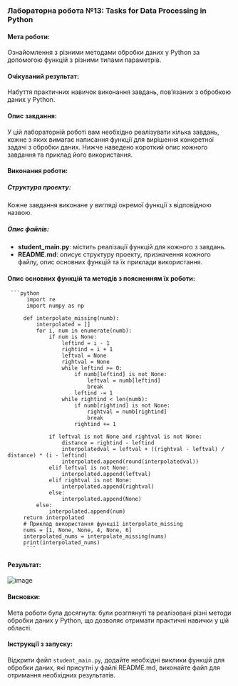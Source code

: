 ### Лабораторна робота №13: Tasks for Data Processing in Python

#### Мета роботи:
Ознайомлення з різними методами обробки даних у Python за допомогою функцій з різними типами параметрів.

#### Очікуваний результат:
Набуття практичних навичок виконання завдань, пов’язаних з обробкою даних у Python.

#### Опис завдання:

У цій лабораторній роботі вам необхідно реалізувати кілька завдань, кожне з яких вимагає написання функції для вирішення конкретної задачі з обробки даних. Нижче наведено короткий опис кожного завдання та приклад його використання.

#### Виконання роботи:

##### Структура проекту:
Кожне завдання виконане у вигляді окремої функції з відповідною назвою.

##### Опис файлів:
- **student_main.py**: містить реалізації функцій для кожного з завдань.
- **README.md**: описує структуру проекту, призначення кожного файлу, опис основних функцій та їх приклади використання.

#### Опис основних функцій та методів з поясненням їх роботи:
     ```python
          import re
          import numpy as np
         
         def interpolate_missing(numb):
             interpolated = []
             for i, num in enumerate(numb):
                 if num is None:
                     leftind = i - 1
                     rightind = i + 1
                     leftval = None
                     rightval = None
                     while leftind >= 0:
                         if numb[leftind] is not None:
                             leftval = numb[leftind]
                             break
                         leftind -= 1
                     while rightind < len(numb):
                         if numb[rightind] is not None:
                             rightval = numb[rightind]
                             break
                         rightind += 1
             
                 if leftval is not None and rightval is not None:
                     distance = rightind - leftind
                     interpolatedval = leftval + ((rightval - leftval) / distance) * (i - leftind)
                     interpolated.append(round(interpolatedval))
                 elif leftval is not None:
                     interpolated.append(leftval)
                 elif rightval is not None:
                     interpolated.append(rightval)
                 else:
                     interpolated.append(None)
             else:
                 interpolated.append(num)
         return interpolated
         # Приклад використання функції interpolate_missing
         nums = [1, None, None, 4, None, 6]
         interpolated_nums = interpolate_missing(nums)
         print(interpolated_nums)
          ```
#### Результат:
![image](https://github.com/yatagarasu123/lab13/assets/145234911/04ec671d-3957-40c6-aeae-752cd2b81421)


#### Висновки:
Мета роботи була досягнута: були розглянуті та реалізовані різні методи обробки даних у Python, що дозволяє отримати практичні навички у цій області.

#### Інструкції з запуску:
Відкрити файл `student_main.py`, додайте необхідні виклики функцій для обробки даних, які присутні у файлі README.md, виконайте файл для отримання необхідних результатів.
